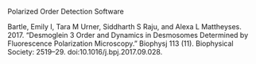 Polarized Order Detection Software

Bartle, Emily I, Tara M Urner, Siddharth S Raju, and Alexa L Mattheyses. 2017. 
“Desmoglein 3 Order and Dynamics in Desmosomes Determined by Fluorescence Polarization Microscopy.” 
Biophysj​ 113 (11). Biophysical Society: 2519–29. 
doi:10.1016/j.bpj.2017.09.028.
